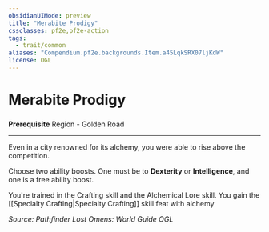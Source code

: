 ```yaml
---
obsidianUIMode: preview
title: "Merabite Prodigy"
cssclasses: pf2e,pf2e-action
tags:
  - trait/common
aliases: "Compendium.pf2e.backgrounds.Item.a45LqkSRX07ljKdW"
license: OGL
---
```

# Merabite Prodigy

### 






**Prerequisite** Region - Golden Road

* * *

Even in a city renowned for its alchemy, you were able to rise above the competition.

Choose two ability boosts. One must be to **Dexterity** or **Intelligence**, and one is a free ability boost.

You're trained in the Crafting skill and the Alchemical Lore skill. You gain the [[Specialty Crafting|Specialty Crafting]] skill feat with alchemy

*Source: Pathfinder Lost Omens: World Guide*
*OGL*